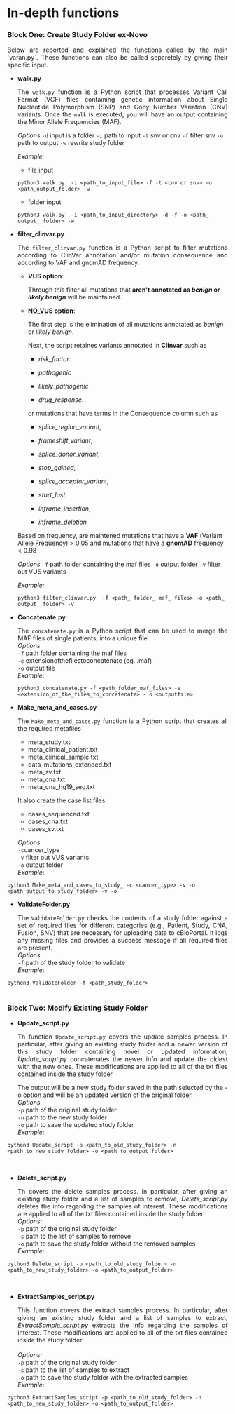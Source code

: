 
# In-depth functions

### Block One: Create Study Folder ex-Novo

<p align="justify">Below are reported and explained the functions called by the main `varan.py`. These functions can also be called separetely by giving their specific input.

* **walk.py**<br><p align="justify">The `walk.py`  function is a Python script that processes Variant Call Format (VCF) files containing genetic information about Single Nucleotide Polymorphism (SNP) and Copy Number Variation (CNV) variants. Once the `walk` is executed, you will have an output containing the Minor Allele Frequencies (MAF).

	*Options*
	`-d` input is a folder
	`-i` path to input
	`-t` snv or cnv
	`-f` filter snv
	`-o` path to output
	`-w` rewrite study folder

	*Example:*
	- file input
	```
	python3 walk.py  -i <path_to_input_file> -f -t <cnv or snv> -o <path_output_folder> -w
	```
	- folder input
	```
	python3 walk.py  -i <path_to_input_directory> -d -f -o <path_ output_ folder> -w
	```

* **filter_clinvar.py**<br><p align="justify">The `filter_clinvar.py` function is a Python script to filter mutations according to ClinVar annotation and/or mutation consequence and according to VAF and gnomAD frequency.

	-  **VUS option**:

		Through this filter all mutations that **aren't annotated as *benign* or *likely benign*** will be maintained.

  

	-  **NO_VUS option**:

		The first step is the elimination of all mutations annotated as *benign* or *likely benign*.

		Next, the script retaines variants annotated in **Clinvar** such as

		-  *risk_factor*

		-  *pathogenic*

		-  *likely_pathogenic*

		-  *drug_response*.

		
		or mutations that have terms in the Consequence column such as

  

		-  *splice_region_variant*,

		-  *frameshift_variant*,

		-  *splice_donor_variant*,

		-  *stop_gained*,

		-  *splice_acceptor_variant*,

		-  *start_lost*,

		-  *inframe_insertion*,

		-  *inframe_deletion*

	Based on frequency, are maintened mutations that have a **VAF** (Variant Allele Frequency) > 0.05 and mutations that have a **gnomAD** frequency < 0.98
 
	*Options*
	`-f` path folder containing the maf files
	`-o` output folder
	`-v` filter out VUS variants

	*Example:*
	```
	python3 filter_clinvar.py  -f <path_ folder_ maf_ files> -o <path_ output_ folder> -v
	```



  
* **Concatenate.py**<p align="justify"> The `concatenate.py` is a Python script that can be used to merge the MAF files of single 	patients, into a unique file<br> *Options*<br> `-f` path folder containing the maf files<br> `-e` extensionofthefilestoconcatenate (eg. .maf) <br> `-o` output file<br>
 *Example*:
	```
	python3 concatenate.py -f <path_folder_maf_files> -e <extension_of_the_files_to_concatenate> - o <outputfile>
	```

  
* **Make_meta_and_cases.py**<br><p align="justify"> The `Make_meta_and_cases.py` function is a Python script that creates all the required metafiles
	* meta_study.txt
	* meta_clinical_patient.txt
	* meta_clinical_sample.txt
	* data_mutations_extended.txt
	* meta_sv.txt
	* meta_cna.txt
	* meta_cna_hg19_seg.txt

	It also create the case list files:
	* cases_sequenced.txt
	* cases_cna.txt
	* cases_sv.txt		

	*Options* <br>`-c`cancer_type <br>`-v` filter out VUS variants<br>`-o` output folder<br>
*Example*:
```
python3 Make_meta_and_cases_to_study_ -c <cancer_type> -v -o <path_output_to_study_folder> -v -o
```

* **ValidateFolder.py**<br><p align="justify"> The `ValidateFolder.py` checks the contents of a study folder against a set of required files for different categories (e.g., Patient, Study, CNA, Fusion, SNV) that are necessary for uploading data to cBioPortal. It logs any missing files and provides a success message if all required files are present.<br>
*Options* <br>`-f` path of the study folder to validate<br>
*Example*:
```
python3 ValidateFolder -f <path_study_folder> 
```
#
### Block Two: Modify Existing Study Folder

 * **Update_script.py**<br><p align="justify">Th function `Update_script.py` covers the update samples process. In particular, after giving an existing study folder and a newer version of this study folder containing novel or updated information, *Update_script.py* concatenates the newer info and update the oldest with the new ones. These modifications are applied to all of the txt files contained inside the study folder<p align="justify">The output will be a new study folder saved in the path selected by the -o option and will be an updated version of the original folder.<br>
 *Options*<br>`-p` path of the original study folder<br>`-n` path to the new study folder<br>`-o` path to save the updated study folder<br>
*Example*: 
```
python3 Update_script -p <path_to_old_study_folder> -n <path_to_new_study_folder> -o <path_to_output_folder>
```
<br>

* **Delete_script.py**<br> <p align="justify">Th covers the delete samples process. In particular, after giving an existing study folder and a list of samples to remove, *Delete_script.py* deletes the info regarding the samples of interest. These modifications are applied to all of the txt files contained inside the study folder.<br>
*Options:*<br>`-p` path of the original study folder<br>`-s` path to the list of samples to remove<br>`-o` path to save the study folder without the removed samples<br>
*Example*:
```
python3 Delete_script -p <path_to_old_study_folder> -n <path_to_new_study_folder> -o <path_to_output_folder>
```
<br>

* **ExtractSamples_script.py**<br><p align="justify">This function covers the extract samples process. In particular, after giving an existing study folder and a list of samples to extract, *ExtractSample_script.py* extracts the info regarding the samples of interest. These modifications are applied to all of the txt files contained inside the study folder.<br><br>*Options:*<br>`-p` path of the original study folder<br>`-s` path to the list of samples to extract<br>`-o` path to save the study folder with the extracted samples<br>
*Example*:
```
python3 ExtractSamples_script -p <path_to_old_study_folder> -n <path_to_new_study_folder> -o <path_to_output_folder>
```

